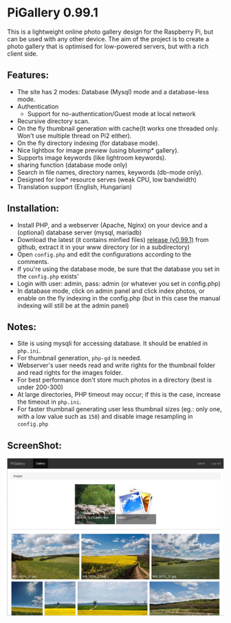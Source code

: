 PiGallery 0.99.1
=========

This is a lightweight online photo gallery design for the Raspberry Pi, but can be used with any other device.
The aim of the project is to create a photo gallery that is optimised for low-powered servers, but with a rich client side.

Features:
--------

* The site has 2 modes: Database (Mysql) mode and a database-less mode.
* Authentication
  * Support for no-authentication/Guest mode at local network
* Recursive directory scan.
* On the fly thumbnail generation with cache(It works one threaded only. Won't use multiple thread on Pi2 either).
* On the fly directory indexing (for database mode).
* Nice lightbox for image preview (using blueimp* gallery).
* Supports image keywords (like lightroom keywords).
* sharing function (database mode only)
* Search in file names, directory names, keywords (db-mode only).
* Designed for low* resource serves (weak CPU, low bandwidth)
* Translation support (English, Hungarian)

Installation:
--------

*  Install PHP, and a webserver (Apache, Nginx) on your device and a (optional) database server (mysql, mariadb)
*  Download the latest (it contains minfied files) [release (v0.99.1)](release/pigallery_0.99.1.zip) from github, extract  it in your www directory (or in a subdirectory)
*  Open `config.php` and edit the configurations according to the comments.
*  If you're using the database mode, be sure that the database you set in the `config.php` exists'
*  Login with user: admin, pass: admin (or whatever you set in config.php)
*  In database mode, click on admin panel and click index photos,
   or enable on the fly indexing in the config.php (but in this case the manual indexing will still be at the admin panel)

Notes:
--------

* Site is using mysqli for accessing database. It should be enabled in `php.ini`.
* For thumbnail generation, `php-gd` is needed.
* Webserver's user needs read and write rights for the thumbnail folder and read rights for the images folder.
* For best performance don't store much photos in a directory (best is under 200-300)
* At large directories, PHP timeout may occur; if this is the case, increase the timeout in `php.ini`.
* For faster thumbnail generating user less thumbnail sizes (eg.: only one, with a low value such as `150`)
  and disable image resampling in `config.php`

ScreenShot:
--------
![screenshot](screenshot1.jpg)
